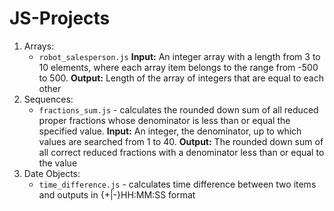 # JS-Projects
<ol>
	<li>Arrays:
		<ul>
			<li><code>robot_salesperson.js</code> <strong>Input:</strong> An integer array with a length from 3 to 10 elements, where each array item belongs to the range from -500 to 500. <strong>Output:</strong> Length of the array of integers that are equal to each other</li>
		</ul>
	</li>
	<li>Sequences:
		<ul>
			<li><code>fractions_sum.js</code> - calculates the rounded down sum of all reduced proper fractions whose denominator is less than or equal the specified value. <strong>Input:</strong>  An integer, the denominator, up to which values are searched from 1 to 40. <strong>Output:</strong> The rounded down sum of all correct reduced fractions with a denominator less than or equal to the value</li>
		</ul>
	</li>
	<li>Date Objects:
			<ul>
				<li><code>time_difference.js</code> - calculates time difference between two items and outputs in {+|-}HH:MM:SS format
			</ul>
		</li>
</ol>